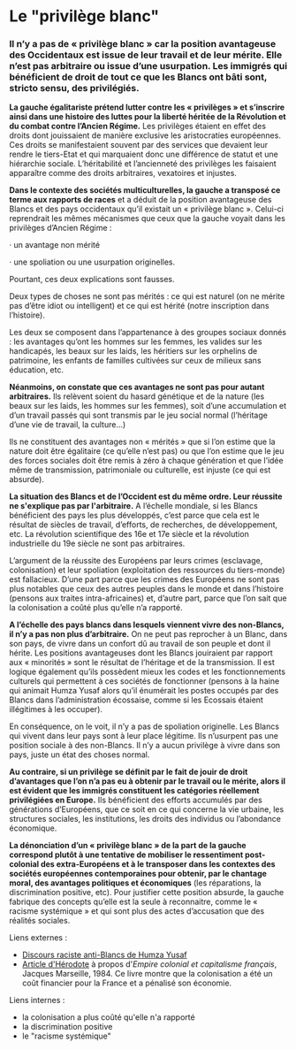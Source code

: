# Le "privilège blanc"

### Il n’y a pas de « privilège blanc » car la position avantageuse des Occidentaux est issue de leur travail et de leur mérite. Elle n’est pas arbitraire ou issue d’une usurpation. Les immigrés qui bénéficient de droit de tout ce que les Blancs ont bâti sont, stricto sensu, des privilégiés.

**La gauche égalitariste prétend lutter contre les « privilèges » et s’inscrire ainsi dans une histoire des luttes pour la liberté héritée de la Révolution et du combat contre l’Ancien Régime.** Les privilèges étaient en effet des droits dont jouissaient de manière exclusive les aristocraties européennes. Ces droits se manifestaient souvent par des services que devaient leur rendre le tiers-Etat et qui marquaient donc une différence de statut et une hiérarchie sociale. L’héritabilité et l’ancienneté des privilèges les faisaient apparaître comme des droits arbitraires, vexatoires et injustes.

**Dans le contexte des sociétés multiculturelles, la gauche a transposé ce terme aux rapports de races** et a déduit de la position avantageuse des Blancs et des pays occidentaux qu’il existait un « privilège blanc ». Celui-ci reprendrait les mêmes mécanismes que ceux que la gauche voyait dans les privilèges d’Ancien Régime :

·       un avantage non mérité

·       une spoliation ou une usurpation originelles.

Pourtant, ces deux explications sont fausses.

Deux types de choses ne sont pas mérités : ce qui est naturel (on ne mérite pas d’être idiot ou intelligent) et ce qui est hérité (notre inscription dans l’histoire).

Les deux se composent dans l’appartenance à des groupes sociaux donnés : les avantages qu’ont les hommes sur les femmes, les valides sur les handicapés, les beaux sur les laids, les héritiers sur les orphelins de patrimoine, les enfants de familles cultivées sur ceux de milieux sans éducation, etc.

**Néanmoins, on constate que ces avantages ne sont pas pour autant arbitraires.** Ils relèvent soient du hasard génétique et de la nature (les beaux sur les laids, les hommes sur les femmes), soit d’une accumulation et d’un travail passés qui sont transmis par le jeu social normal (l’héritage d’une vie de travail, la culture…)

Ils ne constituent des avantages non « mérités » que si l’on estime que la nature doit être égalitaire (ce qu’elle n’est pas) ou que l’on estime que le jeu des forces sociales doit être remis à zéro à chaque génération et que l’idée même de transmission, patrimoniale ou culturelle, est injuste (ce qui est absurde).

**La situation des Blancs et de l’Occident est du même ordre. Leur réussite ne s'explique pas par l'arbitraire.** A l’échelle mondiale, si les Blancs bénéficient des pays les plus développés, c’est parce que cela est le résultat de siècles de travail, d’efforts, de recherches, de développement, etc. La révolution scientifique des 16e et 17e siècle et la révolution industrielle du 19e siècle ne sont pas arbitraires.

L’argument de la réussite des Européens par leurs crimes (esclavage, colonisation) et leur spoliation (exploitation des ressources du tiers-monde) est fallacieux. D’une part parce que les crimes des Européens ne sont pas plus notables que ceux des autres peuples dans le monde et dans l’histoire (pensons aux traites intra-africaines) et, d’autre part, parce que l’on sait que la colonisation a coûté plus qu’elle n’a rapporté.

**A l’échelle des pays blancs dans lesquels viennent vivre des non-Blancs, il n’y a pas non plus d’arbitraire.** On ne peut pas reprocher à un Blanc, dans son pays, de vivre dans un confort dû au travail de son peuple et dont il hérite. Les positions avantageuses dont les Blancs jouiraient par rapport aux « minorités » sont le résultat de l’héritage et de la transmission. Il est logique également qu’ils possèdent mieux les codes et les fonctionnements culturels qui permettent à ces sociétés de fonctionner (pensons à la haine qui animait Humza Yusaf alors qu’il énumérait les postes occupés par des Blancs dans l’administration écossaise, comme si les Ecossais étaient illégitimes à les occuper).

En conséquence, on le voit, il n’y a pas de spoliation originelle. Les Blancs qui vivent dans leur pays sont à leur place légitime. Ils n’usurpent pas une position sociale à des non-Blancs. Il n’y a aucun privilège à vivre dans son pays, juste un état des choses normal.

**Au contraire, si un privilège se définit par le fait de jouir de droit d’avantages que l’on n’a pas eu à obtenir par le travail ou le mérite, alors il est évident que les immigrés constituent les catégories réellement privilégiées en Europe.** Ils bénéficient des efforts accumulés par des générations d’Européens, que ce soit en ce qui concerne la vie urbaine, les structures sociales, les institutions, les droits des individus ou l’abondance économique.

**La dénonciation d’un « privilège blanc » de la part de la gauche correspond plutôt à une tentative de mobiliser le ressentiment post-colonial des extra-Européens et à le transposer dans les contextes des sociétés européennes contemporaines pour obtenir, par le chantage moral, des avantages politiques et économiques** (les réparations, la discrimination positive, etc). Pour justifier cette position absurde, la gauche fabrique des concepts qu’elle est la seule à reconnaitre, comme le « racisme systémique » et qui sont plus des actes d’accusation que des réalités sociales.

Liens externes :

* [Discours raciste anti-Blancs de Humza Yusaf](https://www.youtube.com/watch?v=FI3JBBlmej4)
* [Article d'Hérodote](https://www.herodote.net/Empire_colonial_et_capitalisme_francais-bibliographie-31.php) à propos d'_Empire colonial et capitalisme français_, Jacques Marseille,  &#x20;1984\. Ce livre montre que la colonisation a été un coût financier pour la France et a pénalisé son économie.

Liens internes :

* la colonisation a plus coûté qu'elle n'a rapporté
* la discrimination positive
* le "racisme systémique"
